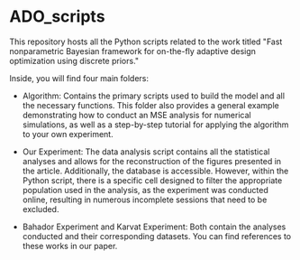 # ADO_scripts

This repository hosts all the Python scripts related to the work titled "Fast nonparametric Bayesian framework for on-the-fly adaptive design optimization using discrete priors."

Inside, you will find four main folders:

- Algorithm: Contains the primary scripts used to build the model and all the necessary functions. This folder also provides a general example demonstrating how to conduct an MSE analysis for numerical simulations, as well as a step-by-step tutorial for applying the algorithm to your own experiment.

- Our Experiment: The data analysis script contains all the statistical analyses and allows for the reconstruction of the figures presented in the article. Additionally, the database is accessible. However, within the Python script, there is a specific cell designed to filter the appropriate population used in the analysis, as the experiment was conducted online, resulting in numerous incomplete sessions that need to be excluded.

- Bahador Experiment and Karvat Experiment: Both contain the analyses conducted and their corresponding datasets. You can find references to these works in our paper.

